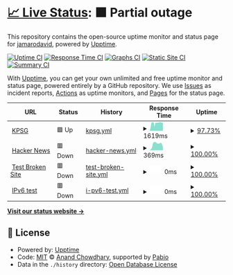 # [📈 Live Status](https://jamarodavid.github.io/up): <!--live status--> **🟧 Partial outage**

This repository contains the open-source uptime monitor and status page for [jamarodavid](https://jamarodavid.github.io/up), powered by [Upptime](https://github.com/upptime/upptime).

[![Uptime CI](https://github.com/jamarodavid/up/workflows/Uptime%20CI/badge.svg)](https://github.com/jamarodavid/up/actions?query=workflow%3A%22Uptime+CI%22)
[![Response Time CI](https://github.com/jamarodavid/up/workflows/Response%20Time%20CI/badge.svg)](https://github.com/jamarodavid/up/actions?query=workflow%3A%22Response+Time+CI%22)
[![Graphs CI](https://github.com/jamarodavid/up/workflows/Graphs%20CI/badge.svg)](https://github.com/jamarodavid/up/actions?query=workflow%3A%22Graphs+CI%22)
[![Static Site CI](https://github.com/jamarodavid/up/workflows/Static%20Site%20CI/badge.svg)](https://github.com/jamarodavid/up/actions?query=workflow%3A%22Static+Site+CI%22)
[![Summary CI](https://github.com/jamarodavid/up/workflows/Summary%20CI/badge.svg)](https://github.com/jamarodavid/up/actions?query=workflow%3A%22Summary+CI%22)

With [Upptime](https://upptime.js.org), you can get your own unlimited and free uptime monitor and status page, powered entirely by a GitHub repository. We use [Issues](https://github.com/jamarodavid/up/issues) as incident reports, [Actions](https://github.com/jamarodavid/up/actions) as uptime monitors, and [Pages](https://jamarodavid.github.io/up) for the status page.

<!--start: status pages-->
<!-- This summary is generated by Upptime (https://github.com/upptime/upptime) -->
<!-- Do not edit this manually, your changes will be overwritten -->
<!-- prettier-ignore -->
| URL | Status | History | Response Time | Uptime |
| --- | ------ | ------- | ------------- | ------ |
| <img alt="" src="https://icons.duckduckgo.com/ip3/kpsg.com.ico" height="13"> [KPSG](https://kpsg.com/) | 🟩 Up | [kpsg.yml](https://github.com/jamarodavid/up/commits/HEAD/history/kpsg.yml) | <details><summary><img alt="Response time graph" src="./graphs/kpsg/response-time-week.png" height="20"> 1619ms</summary><br><a href="https://jamarodavid.github.io/up/history/kpsg"><img alt="Response time 2747" src="https://img.shields.io/endpoint?url=https%3A%2F%2Fraw.githubusercontent.com%2Fjamarodavid%2Fup%2FHEAD%2Fapi%2Fkpsg%2Fresponse-time.json"></a><br><a href="https://jamarodavid.github.io/up/history/kpsg"><img alt="24-hour response time 1682" src="https://img.shields.io/endpoint?url=https%3A%2F%2Fraw.githubusercontent.com%2Fjamarodavid%2Fup%2FHEAD%2Fapi%2Fkpsg%2Fresponse-time-day.json"></a><br><a href="https://jamarodavid.github.io/up/history/kpsg"><img alt="7-day response time 1619" src="https://img.shields.io/endpoint?url=https%3A%2F%2Fraw.githubusercontent.com%2Fjamarodavid%2Fup%2FHEAD%2Fapi%2Fkpsg%2Fresponse-time-week.json"></a><br><a href="https://jamarodavid.github.io/up/history/kpsg"><img alt="30-day response time 2865" src="https://img.shields.io/endpoint?url=https%3A%2F%2Fraw.githubusercontent.com%2Fjamarodavid%2Fup%2FHEAD%2Fapi%2Fkpsg%2Fresponse-time-month.json"></a><br><a href="https://jamarodavid.github.io/up/history/kpsg"><img alt="1-year response time 2747" src="https://img.shields.io/endpoint?url=https%3A%2F%2Fraw.githubusercontent.com%2Fjamarodavid%2Fup%2FHEAD%2Fapi%2Fkpsg%2Fresponse-time-year.json"></a></details> | <details><summary><a href="https://jamarodavid.github.io/up/history/kpsg">97.73%</a></summary><a href="https://jamarodavid.github.io/up/history/kpsg"><img alt="All-time uptime 98.73%" src="https://img.shields.io/endpoint?url=https%3A%2F%2Fraw.githubusercontent.com%2Fjamarodavid%2Fup%2FHEAD%2Fapi%2Fkpsg%2Fuptime.json"></a><br><a href="https://jamarodavid.github.io/up/history/kpsg"><img alt="24-hour uptime 100.00%" src="https://img.shields.io/endpoint?url=https%3A%2F%2Fraw.githubusercontent.com%2Fjamarodavid%2Fup%2FHEAD%2Fapi%2Fkpsg%2Fuptime-day.json"></a><br><a href="https://jamarodavid.github.io/up/history/kpsg"><img alt="7-day uptime 97.73%" src="https://img.shields.io/endpoint?url=https%3A%2F%2Fraw.githubusercontent.com%2Fjamarodavid%2Fup%2FHEAD%2Fapi%2Fkpsg%2Fuptime-week.json"></a><br><a href="https://jamarodavid.github.io/up/history/kpsg"><img alt="30-day uptime 98.57%" src="https://img.shields.io/endpoint?url=https%3A%2F%2Fraw.githubusercontent.com%2Fjamarodavid%2Fup%2FHEAD%2Fapi%2Fkpsg%2Fuptime-month.json"></a><br><a href="https://jamarodavid.github.io/up/history/kpsg"><img alt="1-year uptime 98.73%" src="https://img.shields.io/endpoint?url=https%3A%2F%2Fraw.githubusercontent.com%2Fjamarodavid%2Fup%2FHEAD%2Fapi%2Fkpsg%2Fuptime-year.json"></a></details>
| <img alt="" src="https://icons.duckduckgo.com/ip3/news.ycombinator.com.ico" height="13"> [Hacker News](https://news.ycombinator.com) | 🟥 Down | [hacker-news.yml](https://github.com/jamarodavid/up/commits/HEAD/history/hacker-news.yml) | <details><summary><img alt="Response time graph" src="./graphs/hacker-news/response-time-week.png" height="20"> 369ms</summary><br><a href="https://jamarodavid.github.io/up/history/hacker-news"><img alt="Response time 317" src="https://img.shields.io/endpoint?url=https%3A%2F%2Fraw.githubusercontent.com%2Fjamarodavid%2Fup%2FHEAD%2Fapi%2Fhacker-news%2Fresponse-time.json"></a><br><a href="https://jamarodavid.github.io/up/history/hacker-news"><img alt="24-hour response time 333" src="https://img.shields.io/endpoint?url=https%3A%2F%2Fraw.githubusercontent.com%2Fjamarodavid%2Fup%2FHEAD%2Fapi%2Fhacker-news%2Fresponse-time-day.json"></a><br><a href="https://jamarodavid.github.io/up/history/hacker-news"><img alt="7-day response time 369" src="https://img.shields.io/endpoint?url=https%3A%2F%2Fraw.githubusercontent.com%2Fjamarodavid%2Fup%2FHEAD%2Fapi%2Fhacker-news%2Fresponse-time-week.json"></a><br><a href="https://jamarodavid.github.io/up/history/hacker-news"><img alt="30-day response time 343" src="https://img.shields.io/endpoint?url=https%3A%2F%2Fraw.githubusercontent.com%2Fjamarodavid%2Fup%2FHEAD%2Fapi%2Fhacker-news%2Fresponse-time-month.json"></a><br><a href="https://jamarodavid.github.io/up/history/hacker-news"><img alt="1-year response time 317" src="https://img.shields.io/endpoint?url=https%3A%2F%2Fraw.githubusercontent.com%2Fjamarodavid%2Fup%2FHEAD%2Fapi%2Fhacker-news%2Fresponse-time-year.json"></a></details> | <details><summary><a href="https://jamarodavid.github.io/up/history/hacker-news">100.00%</a></summary><a href="https://jamarodavid.github.io/up/history/hacker-news"><img alt="All-time uptime 100.00%" src="https://img.shields.io/endpoint?url=https%3A%2F%2Fraw.githubusercontent.com%2Fjamarodavid%2Fup%2FHEAD%2Fapi%2Fhacker-news%2Fuptime.json"></a><br><a href="https://jamarodavid.github.io/up/history/hacker-news"><img alt="24-hour uptime 100.00%" src="https://img.shields.io/endpoint?url=https%3A%2F%2Fraw.githubusercontent.com%2Fjamarodavid%2Fup%2FHEAD%2Fapi%2Fhacker-news%2Fuptime-day.json"></a><br><a href="https://jamarodavid.github.io/up/history/hacker-news"><img alt="7-day uptime 100.00%" src="https://img.shields.io/endpoint?url=https%3A%2F%2Fraw.githubusercontent.com%2Fjamarodavid%2Fup%2FHEAD%2Fapi%2Fhacker-news%2Fuptime-week.json"></a><br><a href="https://jamarodavid.github.io/up/history/hacker-news"><img alt="30-day uptime 99.96%" src="https://img.shields.io/endpoint?url=https%3A%2F%2Fraw.githubusercontent.com%2Fjamarodavid%2Fup%2FHEAD%2Fapi%2Fhacker-news%2Fuptime-month.json"></a><br><a href="https://jamarodavid.github.io/up/history/hacker-news"><img alt="1-year uptime 100.00%" src="https://img.shields.io/endpoint?url=https%3A%2F%2Fraw.githubusercontent.com%2Fjamarodavid%2Fup%2FHEAD%2Fapi%2Fhacker-news%2Fuptime-year.json"></a></details>
| <img alt="" src="https://icons.duckduckgo.com/ip3/thissitedoesnotexist.koj.co.ico" height="13"> [Test Broken Site](https://thissitedoesnotexist.koj.co) | 🟥 Down | [test-broken-site.yml](https://github.com/jamarodavid/up/commits/HEAD/history/test-broken-site.yml) | <details><summary><img alt="Response time graph" src="./graphs/test-broken-site/response-time-week.png" height="20"> 0ms</summary><br><a href="https://jamarodavid.github.io/up/history/test-broken-site"><img alt="Response time 0" src="https://img.shields.io/endpoint?url=https%3A%2F%2Fraw.githubusercontent.com%2Fjamarodavid%2Fup%2FHEAD%2Fapi%2Ftest-broken-site%2Fresponse-time.json"></a><br><a href="https://jamarodavid.github.io/up/history/test-broken-site"><img alt="24-hour response time 0" src="https://img.shields.io/endpoint?url=https%3A%2F%2Fraw.githubusercontent.com%2Fjamarodavid%2Fup%2FHEAD%2Fapi%2Ftest-broken-site%2Fresponse-time-day.json"></a><br><a href="https://jamarodavid.github.io/up/history/test-broken-site"><img alt="7-day response time 0" src="https://img.shields.io/endpoint?url=https%3A%2F%2Fraw.githubusercontent.com%2Fjamarodavid%2Fup%2FHEAD%2Fapi%2Ftest-broken-site%2Fresponse-time-week.json"></a><br><a href="https://jamarodavid.github.io/up/history/test-broken-site"><img alt="30-day response time 0" src="https://img.shields.io/endpoint?url=https%3A%2F%2Fraw.githubusercontent.com%2Fjamarodavid%2Fup%2FHEAD%2Fapi%2Ftest-broken-site%2Fresponse-time-month.json"></a><br><a href="https://jamarodavid.github.io/up/history/test-broken-site"><img alt="1-year response time 0" src="https://img.shields.io/endpoint?url=https%3A%2F%2Fraw.githubusercontent.com%2Fjamarodavid%2Fup%2FHEAD%2Fapi%2Ftest-broken-site%2Fresponse-time-year.json"></a></details> | <details><summary><a href="https://jamarodavid.github.io/up/history/test-broken-site">100.00%</a></summary><a href="https://jamarodavid.github.io/up/history/test-broken-site"><img alt="All-time uptime 100.00%" src="https://img.shields.io/endpoint?url=https%3A%2F%2Fraw.githubusercontent.com%2Fjamarodavid%2Fup%2FHEAD%2Fapi%2Ftest-broken-site%2Fuptime.json"></a><br><a href="https://jamarodavid.github.io/up/history/test-broken-site"><img alt="24-hour uptime 100.00%" src="https://img.shields.io/endpoint?url=https%3A%2F%2Fraw.githubusercontent.com%2Fjamarodavid%2Fup%2FHEAD%2Fapi%2Ftest-broken-site%2Fuptime-day.json"></a><br><a href="https://jamarodavid.github.io/up/history/test-broken-site"><img alt="7-day uptime 100.00%" src="https://img.shields.io/endpoint?url=https%3A%2F%2Fraw.githubusercontent.com%2Fjamarodavid%2Fup%2FHEAD%2Fapi%2Ftest-broken-site%2Fuptime-week.json"></a><br><a href="https://jamarodavid.github.io/up/history/test-broken-site"><img alt="30-day uptime 100.00%" src="https://img.shields.io/endpoint?url=https%3A%2F%2Fraw.githubusercontent.com%2Fjamarodavid%2Fup%2FHEAD%2Fapi%2Ftest-broken-site%2Fuptime-month.json"></a><br><a href="https://jamarodavid.github.io/up/history/test-broken-site"><img alt="1-year uptime 100.00%" src="https://img.shields.io/endpoint?url=https%3A%2F%2Fraw.githubusercontent.com%2Fjamarodavid%2Fup%2FHEAD%2Fapi%2Ftest-broken-site%2Fuptime-year.json"></a></details>
| <img alt="" src="https://icons.duckduckgo.com/ip3/null.ico" height="13"> [IPv6 test](forwardemail.net) | 🟥 Down | [i-pv6-test.yml](https://github.com/jamarodavid/up/commits/HEAD/history/i-pv6-test.yml) | <details><summary><img alt="Response time graph" src="./graphs/i-pv6-test/response-time-week.png" height="20"> 0ms</summary><br><a href="https://jamarodavid.github.io/up/history/i-pv6-test"><img alt="Response time 0" src="https://img.shields.io/endpoint?url=https%3A%2F%2Fraw.githubusercontent.com%2Fjamarodavid%2Fup%2FHEAD%2Fapi%2Fi-pv6-test%2Fresponse-time.json"></a><br><a href="https://jamarodavid.github.io/up/history/i-pv6-test"><img alt="24-hour response time 0" src="https://img.shields.io/endpoint?url=https%3A%2F%2Fraw.githubusercontent.com%2Fjamarodavid%2Fup%2FHEAD%2Fapi%2Fi-pv6-test%2Fresponse-time-day.json"></a><br><a href="https://jamarodavid.github.io/up/history/i-pv6-test"><img alt="7-day response time 0" src="https://img.shields.io/endpoint?url=https%3A%2F%2Fraw.githubusercontent.com%2Fjamarodavid%2Fup%2FHEAD%2Fapi%2Fi-pv6-test%2Fresponse-time-week.json"></a><br><a href="https://jamarodavid.github.io/up/history/i-pv6-test"><img alt="30-day response time 0" src="https://img.shields.io/endpoint?url=https%3A%2F%2Fraw.githubusercontent.com%2Fjamarodavid%2Fup%2FHEAD%2Fapi%2Fi-pv6-test%2Fresponse-time-month.json"></a><br><a href="https://jamarodavid.github.io/up/history/i-pv6-test"><img alt="1-year response time 0" src="https://img.shields.io/endpoint?url=https%3A%2F%2Fraw.githubusercontent.com%2Fjamarodavid%2Fup%2FHEAD%2Fapi%2Fi-pv6-test%2Fresponse-time-year.json"></a></details> | <details><summary><a href="https://jamarodavid.github.io/up/history/i-pv6-test">100.00%</a></summary><a href="https://jamarodavid.github.io/up/history/i-pv6-test"><img alt="All-time uptime 100.00%" src="https://img.shields.io/endpoint?url=https%3A%2F%2Fraw.githubusercontent.com%2Fjamarodavid%2Fup%2FHEAD%2Fapi%2Fi-pv6-test%2Fuptime.json"></a><br><a href="https://jamarodavid.github.io/up/history/i-pv6-test"><img alt="24-hour uptime 100.00%" src="https://img.shields.io/endpoint?url=https%3A%2F%2Fraw.githubusercontent.com%2Fjamarodavid%2Fup%2FHEAD%2Fapi%2Fi-pv6-test%2Fuptime-day.json"></a><br><a href="https://jamarodavid.github.io/up/history/i-pv6-test"><img alt="7-day uptime 100.00%" src="https://img.shields.io/endpoint?url=https%3A%2F%2Fraw.githubusercontent.com%2Fjamarodavid%2Fup%2FHEAD%2Fapi%2Fi-pv6-test%2Fuptime-week.json"></a><br><a href="https://jamarodavid.github.io/up/history/i-pv6-test"><img alt="30-day uptime 100.00%" src="https://img.shields.io/endpoint?url=https%3A%2F%2Fraw.githubusercontent.com%2Fjamarodavid%2Fup%2FHEAD%2Fapi%2Fi-pv6-test%2Fuptime-month.json"></a><br><a href="https://jamarodavid.github.io/up/history/i-pv6-test"><img alt="1-year uptime 100.00%" src="https://img.shields.io/endpoint?url=https%3A%2F%2Fraw.githubusercontent.com%2Fjamarodavid%2Fup%2FHEAD%2Fapi%2Fi-pv6-test%2Fuptime-year.json"></a></details>

<!--end: status pages-->

[**Visit our status website →**](https://jamarodavid.github.io/up)

## 📄 License

- Powered by: [Upptime](https://github.com/upptime/upptime)
- Code: [MIT](./LICENSE) © [Anand Chowdhary](https://anandchowdhary.com), supported by [Pabio](https://pabio.com)
- Data in the `./history` directory: [Open Database License](https://opendatacommons.org/licenses/odbl/1-0/)
